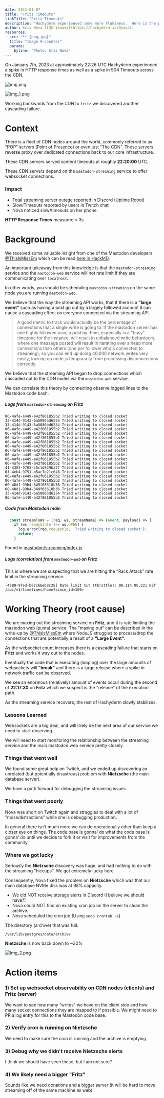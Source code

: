 ```yaml
---
date: 2023-01-07
title: "Fritz Timeouts"
linkTitle: "Fritz Timeouts"
description: "Hachyderm experienced some more flakiness.  Here is the postmortem on the incident."
author: Kris Nóva ([@krisnova](https://hachyderm.io/@nova))
resources:
- src: "**.{png,jpg}"
  title: "Image #:counter"
  params:
    byline: "Photo: Kris Nóva"
---
```


On January 7th, 2023 at approximately 22:26 UTC Hachyderm experienced a spike in HTTP response times as well as a spike in 504 Timeouts across the CDN.

![img.png](img.png)

![img_1.png](img_1.png)

Working backwards from the CDN to `fritz` we discovered another cascading failure.

# Context

There is a fleet of CDN nodes around the world, commonly referred to as "POP" servers (Point of Presence) or even just "The CDN". These servers reverse proxy over dedicated connections back to our core infrastructure. 

These CDN servers served content timeouts at roughly **22:20:00** UTC.

These CDN servers depend on the `mastodon-streaming` service to offer websocket connections.

### Impact

 - Total streaming server outage reported in Discord (Uptime Robot)
 - Slow/Timeouts reported by users in Twitch chat
 - Nóva noticed slow/timeouts on her phone

**HTTP Response Times** measured > 3s

# Background

We received some valuable insight from one of the Mastodon developers [@ThisIsMissEm](https://github.com/ThisIsMissEm) which can be read [here in HackMD](https://hackmd.io/8bhI7IWcTvSJvRhu9M45nQ).

An important takeaway from this knowledge is that the `mastodon-streaming` service and the `mastodon-web` service will not rate limit if they are communicating over `localhost`. 

In other words, you should be scheduling `mastodon-streaming` on the same node you are running `mastodon-web`.

We believe that the way the streaming API works, that if there is a **"large event"** such as having a post go out by a largely followed account it can cause a cascading effect on everyone connected via the streaming API.

> A good metric to track would actually be the percentage of connections that a single write is going to. If the mastodon server has one highly followed user, a post by them, especially in a "busy" timezone for the instance, will result in unbalanced write behaviours, where one message posted will result in iterating over a heap more connections than others (one per follower who's connected to streaming), so you can end up doing 40,000 network writes very easily, locking up node.js temporarily from processing disconnections correctly.
 
We believe that the streaming API began to drop connections which cascaded out to the CDN nodes via the `mastodon-web` service. 

We can correlate this theory by connecting observe logged lines to the Mastodon code bash.

##### Logs from `mastodon-streaming` on **Fritz**

```
06-4afe-a449-a42f861855b2 Tried writing to closed socket
33-414d-9143-6a5080bd6254 Tried writing to closed socket
33-414d-9143-6a5080bd6254 Tried writing to closed socket
06-4afe-a449-a42f861855b2 Tried writing to closed socket
06-4afe-a449-a42f861855b2 Tried writing to closed socket
06-4afe-a449-a42f861855b2 Tried writing to closed socket
06-4afe-a449-a42f861855b2 Tried writing to closed socket
06-4afe-a449-a42f861855b2 Tried writing to closed socket
06-4afe-a449-a42f861855b2 Tried writing to closed socket
06-4afe-a449-a42f861855b2 Tried writing to closed socket
06-4afe-a449-a42f861855b2 Tried writing to closed socket
06-4afe-a449-a42f861855b2 Tried writing to closed socket
41-4385-9762-c5c1d829ba27 Tried writing to closed socket
0f-4eb4-9751-b5ac7e21c648 Tried writing to closed socket
06-4afe-a449-a42f861855b2 Tried writing to closed socket
06-4afe-a449-a42f861855b2 Tried writing to closed socket
60-40d1-99b4-349f03610b36 Tried writing to closed socket
60-40d1-99b4-349f03610b36 Tried writing to closed socket
33-414d-9143-6a5080bd6254 Tried writing to closed socket
06-4afe-a449-a42f861855b2 Tried writing to closed socket 
```

##### Code from Mastodon main

```javascript 
  const streamToWs = (req, ws, streamName) => (event, payload) => {
    if (ws.readyState !== ws.OPEN) {
      log.error(req.requestId, 'Tried writing to closed socket');
      return;
    }
```

Found in [mastodon/streaming/index.js](https://github.com/mastodon/mastodon/blob/main/streaming/index.js#L827-L831)

##### Logs (correlation) from `mastodon-web` on **Fritz**

This is where we are suspecting that we are hitting the "Rack Attack" rate limit in the streaming service.

```
-4589-97ed-b67c66eb8c38] Rate limit hit (throttle): 98.114.90.221 GET /api/v1/timelines/home?since_id=109>
```

# Working Theory (root cause)

We are maxing out the streaming service on **Fritz**, and it is rate limiting the mastodon web (puma) service.
The "maxing out" can be described in the write-up by [@ThisIsMissEm](https://github.com/ThisIsMissEm) where NodeJS struggles to process/drop the connections that are potentially a result of a **"Large Event"**.

As the websocket count increases there is a cascading failure that starts on **Fritz** and works it way out to the nodes. 

Eventually the code that is executing (looping) over the large amounts of websockets will **"break"** and there is a large release where a spike in network traffic can be observed.

We see an enormous (relatively) amount of events occur during the second of **22:17:30** on **Fritz** which we suspect is the "release" of the execution path.

As the streaming service recovers, the rest of Hachyderm slowly stabilizes.

### Lessons Learned

Websockets are a big deal, and will likely be the next area of our service we need to start observing. 

We will need to start monitoring the relationship between the streaming service and the main mastodon web service pretty closely.

### Things that went well

We found some great help on Twitch, and we ended up discovering an unrelated (but potentially disastrous) problem with **Nietzsche** (the main database server).

We have a path forward for debugging the streaming issues.

### Things that went poorly

Nóva was short on Twitch again and struggles to deal with a lot of "noise/distractions" while she is debugging production.

In general there isn't much more we can do operationally other than keep a closer eye on things. The code base is gonna' do what the code base is gonna' do until we decide to fork it or wait for improvements from the community.

### Where we got lucky

Seriously the **Nietzsche** discovery was huge, and had nothing to do with the streaming "hiccups".  We got extremely lucky here.

Consequently, Nóva fixed the problem on **Nietzsche** which was that our main database NVMe disk was at 98% capacity. 

 - We did NOT receive storage alerts in Discord (I believe we should have?)
 - Nóva could NOT find an existing cron job on the server to clean the archive.
 - Nóva scheduled the cron job (Using `sudo crontab -e`) 

The directory (archive) that was full:

```
/var/lib/postgres/data/archive
```

**Nietzsche** is now back down to ~30%

![img_2.png](img_2.png)

# Action items

### 1) Set up websocket observability on CDN nodes (clients) and Fritz (server)

We want to see how many "writes" we have on the client side and how many socket connections they are mapped to if possible. We might need to PR a log entry for this to the Mastodon code base.

### 2) Verify cron is running on Nietzsche

We need to make sure the cron is running and the archive is emptying 

### 3) Debug why we didn't receive Nietzsche alerts 

I think we should have seen these, but I am not sure?

### 4) We likely need a bigger "Fritz"

Sounds like we need donations and a bigger server (it will be hard to move streaming off of the same machine as web).
